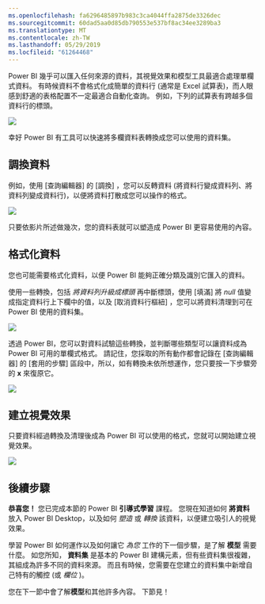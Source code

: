 ```yaml
---
ms.openlocfilehash: fa6296485897b983c3ca4044ffa2875de3326dec
ms.sourcegitcommit: 60dad5aa0d85db790553e537bf8ac34ee3289ba3
ms.translationtype: MT
ms.contentlocale: zh-TW
ms.lasthandoff: 05/29/2019
ms.locfileid: "61264468"
---
```

Power BI 幾乎可以匯入任何來源的資料，其視覺效果和模型工具最適合處理單欄式資料。 有時候資料不會格式化成簡單的資料行 (通常是 Excel 試算表)，而人眼感到舒適的表格配置不一定最適合自動化查詢。 例如，下列的試算表有跨越多個資料行的標頭。

![](media/1-5-cleaning-irregular-data/1-5_1.png)

幸好 Power BI 有工具可以快速將多欄資料表轉換成您可以使用的資料集。

## <a name="transpose-data"></a>調換資料
例如，使用 [查詢編輯器]  的 [調換]  ，您可以反轉資料 (將資料行變成資料列、將資料列變成資料行)，以便將資料打散成您可以操作的格式。

![](media/1-5-cleaning-irregular-data/1-5_2.png)

只要依影片所述做幾次，您的資料表就可以塑造成 Power BI 更容易使用的內容。

## <a name="format-data"></a>格式化資料
您也可能需要格式化資料，以便 Power BI 能夠正確分類及識別它匯入的資料。

使用一些轉換，包括 *將資料列升級成標頭* 再中斷標頭，使用 [填滿]  將 *null* 值變成指定資料行上下欄中的值，以及 [取消資料行樞紐]  ，您可以將資料清理到可在 Power BI 使用的資料集。

![](media/1-5-cleaning-irregular-data/1-5_3.png)

透過 Power BI，您可以對資料試驗這些轉換，並判斷哪些類型可以讓資料成為 Power BI 可用的單欄式格式。 請記住，您採取的所有動作都會記錄在 [查詢編輯器] 的 [套用的步驟] 區段中，所以，如有轉換未依所想運作，您只要按一下步驟旁的 **x** 來復原它。

![](media/1-5-cleaning-irregular-data/1-5_5.png)

## <a name="create-visuals"></a>建立視覺效果
只要資料經過轉換及清理後成為 Power BI 可以使用的格式，您就可以開始建立視覺效果。

![](media/1-5-cleaning-irregular-data/1-5_4.png)

## <a name="next-steps"></a>後續步驟
**恭喜您！** 您已完成本節的 Power BI **引導式學習** 課程。 您現在知道如何 **將資料** 放入 Power BI Desktop，以及如何 *塑造* 或 *轉換* 該資料，以便建立吸引人的視覺效果。

學習 Power BI 如何運作以及如何讓它 *為您* 工作的下一個步驟，是了解 **模型** 需要什麼。 如您所知， **資料集** 是基本的 Power BI 建構元素，但有些資料集很複雜，其組成為許多不同的資料來源。 而且有時候，您需要在您建立的資料集中新增自己特有的觸控 (或 *欄位* )。

您在下一節中會了解**模型**和其他許多內容。 下節見！

